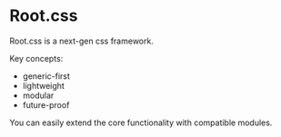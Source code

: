 # Root.css

Root.css is a next-gen css framework.

Key concepts:
* generic-first
* lightweight
* modular
* future-proof

You can easily extend the core functionality with compatible modules.
